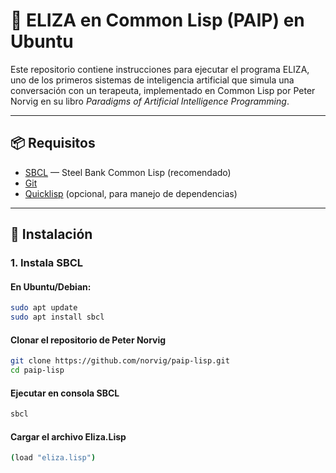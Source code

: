# 🤖 ELIZA en Common Lisp (PAIP) en Ubuntu

Este repositorio contiene instrucciones para ejecutar el programa ELIZA, uno de los primeros sistemas de inteligencia artificial que simula una conversación con un terapeuta, implementado en Common Lisp por Peter Norvig en su libro *Paradigms of Artificial Intelligence Programming*.

---

## 📦 Requisitos

- [SBCL](http://www.sbcl.org/) — Steel Bank Common Lisp (recomendado)
- [Git](https://git-scm.com/)
- [Quicklisp](https://www.quicklisp.org/) (opcional, para manejo de dependencias)

---

## 🚀 Instalación

### 1. Instala SBCL

#### En Ubuntu/Debian:
```bash
sudo apt update
sudo apt install sbcl
```

#### Clonar el repositorio de Peter Norvig 
```bash
git clone https://github.com/norvig/paip-lisp.git
cd paip-lisp
```
#### Ejecutar en consola SBCL 
```bash
sbcl
```
#### Cargar el archivo Eliza.Lisp 
```bash
(load "eliza.lisp")
```
